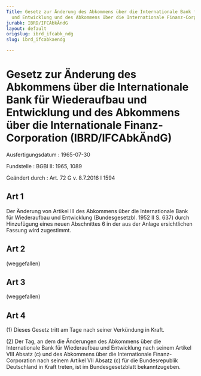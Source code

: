 ```yaml
---
Title: Gesetz zur Änderung des Abkommens über die Internationale Bank für Wiederaufbau
  und Entwicklung und des Abkommens über die Internationale Finanz-Corporation
jurabk: IBRD/IFCAbkÄndG
layout: default
origslug: ibrd_ifcabk_ndg
slug: ibrd_ifcabkaendg

---
```


# Gesetz zur Änderung des Abkommens über die Internationale Bank für Wiederaufbau und Entwicklung und des Abkommens über die Internationale Finanz-Corporation (IBRD/IFCAbkÄndG)

Ausfertigungsdatum
:   1965-07-30

Fundstelle
:   BGBl II: 1965, 1089

Geändert durch
:   Art. 72 G v. 8.7.2016 I 1594



## Art 1

Der Änderung von Artikel III des Abkommens über die Internationale
Bank für Wiederaufbau und Entwicklung (Bundesgesetzbl. 1952 II S. 637)
durch Hinzufügung eines neuen Abschnittes 6 in der aus der Anlage
ersichtlichen Fassung wird zugestimmt.


## Art 2

(weggefallen)


## Art 3

(weggefallen)


## Art 4

(1) Dieses Gesetz tritt am Tage nach seiner Verkündung in Kraft.

(2) Der Tag, an dem die Änderungen des Abkommens über die
Internationale Bank für Wiederaufbau und Entwicklung nach seinem
Artikel VIII Absatz (c) und des Abkommens über die Internationale
Finanz-Corporation nach seinem Artikel VII Absatz (c) für die
Bundesrepublik Deutschland in Kraft treten, ist im Bundesgesetzblatt
bekanntzugeben.

